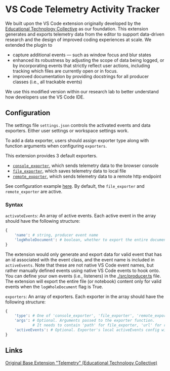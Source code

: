 # VS Code Telemetry Activity Tracker

We built upon the VS Code extension originally developed by the [Educational Technology Collective](https://github.com/educational-technology-collective/vscode-telemetry/) as our foundation. This extension generates and exports telemetry data from the editor to support data-driven research and the design of improved coding experiences at scale. We extended the plugin to 
- capture additional events — such as window focus and blur states
- enhanced its robustness by adjusting the scope of data being logged, or by incorporating events that strictly reflect user actions, including tracking which files are currently open or in focus. 
- improved documentation by providing docstrings for all producer classes (i.e., all trackable events)

We use this modified version within our research lab to better understand how developers use the VS Code IDE.

## Configuration

The settings file `settings.json` controls the activated events and data exporters. Either user settings or workspace settings work. 

To add a data exporter, users should assign exporter type along with function arguments when configuring `exporters`.

This extension provides 3 default exporters.

- [`console_exporter`](./src/exporters.ts#L6), which sends telemetry data to the browser console
- [`file_exporter`](./src/exporters.ts#L9), which saves telemetry data to local file
- [`remote_exporter`](./src/exporters.ts#L34), which sends telemetry data to a remote http endpoint

See configuration example [here](./configuration-example/settings.json). By default, the `file_exporter` and `remote_exporter` are active.

### Syntax

`activateEvents`: An array of active events. Each active event in the array should have the following structure:

```python
{
    'name': # string, producer event name
    'logWholeDocument': # boolean, whether to export the entire document content when event is triggered
}
```

The extension would only generate and export data for valid event that has an id associated with the event class, and the event name is included in `activeEvents`. Note that these are not native VS Code event names, but rather manually defined events using native VS Code events to hook onto. You can define your own events (i.e., listeners) in the [./src/producer.ts](./src/producer.ts) file.
The extension will export the entire file (or notebook) content only for valid events when the `logWholeDocument` flag is True.

`exporters`: An array of exporters. Each exporter in the array should have the following structure:

```python
{
    'type': # One of 'console_exporter', 'file_exporter', 'remote_exporter',
    'args': # Optional. Arguments passed to the exporter function.
            # It needs to contain 'path' for file_exporter, 'url' for remote_exporter.
    'activeEvents': # Optional. Exporter's local activeEvents config will override global activeEvents config
}
```

## Links

[Original Base Extension "Telemetry" (Educational Technology Collective)](https://github.com/educational-technology-collective/vscode-telemetry/)
